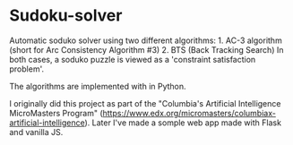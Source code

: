 # Sudoku-solver

Automatic soduko solver using two different algorithms: 1. AC-3 algorithm (short for Arc Consistency Algorithm #3) 2. BTS (Back Tracking Search)
In both cases, a soduko puzzle is viewed as a 'constraint satisfaction problem'.

The algorithms are implemented with in Python.

I originally did this project as part of the "Columbia's Artificial Intelligence MicroMasters Program" (https://www.edx.org/micromasters/columbiax-artificial-intelligence). Later I've made a somple web app made with Flask and vanilla JS.

